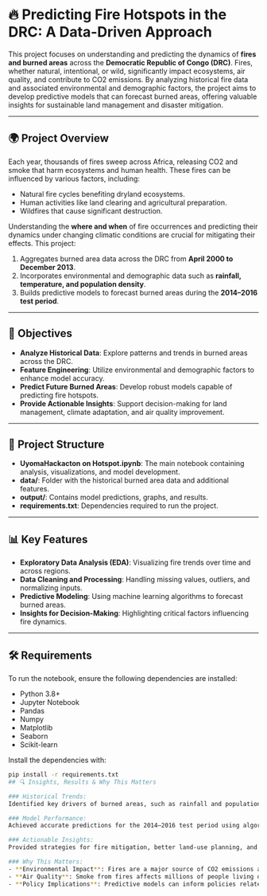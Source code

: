 # 🔥 Predicting Fire Hotspots in the DRC: A Data-Driven Approach

This project focuses on understanding and predicting the dynamics of **fires and burned areas** across the **Democratic Republic of Congo (DRC)**. Fires, whether natural, intentional, or wild, significantly impact ecosystems, air quality, and contribute to CO2 emissions. By analyzing historical fire data and associated environmental and demographic factors, the project aims to develop predictive models that can forecast burned areas, offering valuable insights for sustainable land management and disaster mitigation.

---

## 🌍 Project Overview
Each year, thousands of fires sweep across Africa, releasing CO2 and smoke that harm ecosystems and human health. These fires can be influenced by various factors, including:
- Natural fire cycles benefiting dryland ecosystems.
- Human activities like land clearing and agricultural preparation.
- Wildfires that cause significant destruction.

Understanding the **where and when** of fire occurrences and predicting their dynamics under changing climatic conditions are crucial for mitigating their effects. This project:
1. Aggregates burned area data across the DRC from **April 2000 to December 2013**.
2. Incorporates environmental and demographic data such as **rainfall, temperature, and population density**.
3. Builds predictive models to forecast burned areas during the **2014–2016 test period**.

---

## 🧭 Objectives
- **Analyze Historical Data**: Explore patterns and trends in burned areas across the DRC.
- **Feature Engineering**: Utilize environmental and demographic factors to enhance model accuracy.
- **Predict Future Burned Areas**: Develop robust models capable of predicting fire hotspots.
- **Provide Actionable Insights**: Support decision-making for land management, climate adaptation, and air quality improvement.

---

## 📂 Project Structure
- **UyomaHackacton on Hotspot.ipynb**: The main notebook containing analysis, visualizations, and model development.
- **data/**: Folder with the historical burned area data and additional features.
- **output/**: Contains model predictions, graphs, and results.
- **requirements.txt**: Dependencies required to run the project.

---

## 📊 Key Features
- **Exploratory Data Analysis (EDA)**: Visualizing fire trends over time and across regions.
- **Data Cleaning and Processing**: Handling missing values, outliers, and normalizing inputs.
- **Predictive Modeling**: Using machine learning algorithms to forecast burned areas.
- **Insights for Decision-Making**: Highlighting critical factors influencing fire dynamics.

---

## 🛠️ Requirements
To run the notebook, ensure the following dependencies are installed:
- Python 3.8+
- Jupyter Notebook
- Pandas
- Numpy
- Matplotlib
- Seaborn
- Scikit-learn

Install the dependencies with:
```bash
pip install -r requirements.txt
## 🔍 Insights, Results & Why This Matters

### Historical Trends:
Identified key drivers of burned areas, such as rainfall and population density, which influence fire occurrence and severity across different regions in the DRC.

### Model Performance:
Achieved accurate predictions for the 2014–2016 test period using algorithms like Random Forests and Gradient Boosting. The model was able to predict the areas most at risk for fires, providing a reliable forecast for future occurrences.

### Actionable Insights:
Provided strategies for fire mitigation, better land-use planning, and improved climate adaptation measures. The predictive model can assist in policy decisions related to fire management, land clearing, and urban resilience.

### Why This Matters:
- **Environmental Impact**: Fires are a major source of CO2 emissions and ecosystem damage, contributing to global warming and biodiversity loss.
- **Air Quality**: Smoke from fires affects millions of people living downwind, contributing to respiratory issues and deteriorating public health.
- **Policy Implications**: Predictive models can inform policies related to fire management, urban planning, and climate adaptation, improving resilience to the devastating effects of wildfires.
